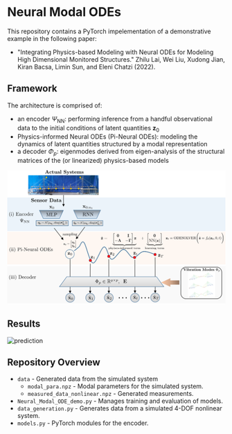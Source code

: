 # Neural Modal ODEs

This repository contains a PyTorch impelementation of a demonstrative example in the following paper:

* "Integrating Physics-based Modeling with Neural ODEs for Modeling High Dimensional Monitored Structures."
Zhilu Lai, Wei Liu, Xudong Jian, Kiran Bacsa, Limin Sun, and Eleni Chatzi (2022). 


## Framework

The architecture is comprised of:

* an encoder $\Psi_{\text{NN}}$: performing inference from a handful observational data to the initial conditions of latent quantities $\textbf{z}_0$
* Physics-informed Neural ODEs (Pi-Neural ODEs): modeling the dynamics of latent quantities structured by a modal representation
* a decoder $\Phi_p$:  eigenmodes derived from eigen-analysis of the structural matrices of the (or linearized) physics-based models

![Graphical abstract of the framework](framework.png)


## Results
![prediction](fig/kn_0.5.png)
     

## Repository Overview
 * `data` - Generated data from the simulated system
   * `modal_para.npz` - Modal parameters for the simulated system.
   * `measured_data_nonlinear.npz` - Generated measurements.
 * `Neural_Modal_ODE_demo.py` - Manages training and evaluation of models.
 * `data_generation.py` - Generates data from a simulated 4-DOF nonlinear system.
 * `models.py` - PyTorch modules for the encoder.
